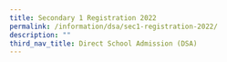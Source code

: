 ```yaml
---
title: Secondary 1 Registration 2022
permalink: /information/dsa/sec1-registration-2022/
description: ""
third_nav_title: Direct School Admission (DSA)
---
```

